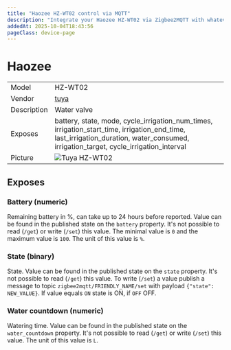 ```yaml
---
title: "Haozee HZ-WT02 control via MQTT"
description: "Integrate your Haozee HZ-WT02 via Zigbee2MQTT with whatever smart home infrastructure you are using without the vendor's bridge or gateway."
addedAt: 2025-10-04T18:43:56
pageClass: device-page
---
```


<!-- !!!! -->
<!-- ATTENTION: This file is auto-generated through docgen! -->
<!-- You can only edit the "Notes"-Section between the two comment lines "Notes BEGIN" and "Notes END". -->
<!-- Do not use h1 or h2 heading within "## Notes"-Section. -->
<!-- !!!! -->

# Haozee

|     |     |
|-----|-----|
| Model | HZ-WT02  |
| Vendor  | [tuya](/supported-devices/#v=tuya)  |
| Description | Water valve |
| Exposes | battery, state, mode, cycle_irrigation_num_times, irrigation_start_time, irrigation_end_time, last_irrigation_duration, water_consumed, irrigation_target, cycle_irrigation_interval |
| Picture | ![Tuya HZ-WT02](https://www.zigbee2mqtt.io/images/devices/HZ-WT02.png) |


<!-- Notes BEGIN: You can edit here. Add "## Notes" headline if not already present. -->


<!-- Notes END: Do not edit below this line -->




## Exposes

### Battery (numeric)
Remaining battery in %, can take up to 24 hours before reported.
Value can be found in the published state on the `battery` property.
It's not possible to read (`/get`) or write (`/set`) this value.
The minimal value is `0` and the maximum value is `100`.
The unit of this value is `%`.

### State (binary)
State.
Value can be found in the published state on the `state` property.
It's not possible to read (`/get`) this value.
To write (`/set`) a value publish a message to topic `zigbee2mqtt/FRIENDLY_NAME/set` with payload `{"state": NEW_VALUE}`.
If value equals `ON` state is ON, if `OFF` OFF.


### Water countdown (numeric)
Watering time.
Value can be found in the published state on the `water_countdown` property.
It's not possible to read (`/get`) or write (`/set`) this value.
The unit of this value is `L`.

